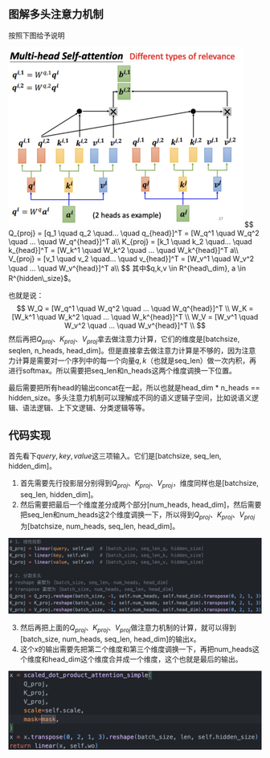 ## 图解多头注意力机制

按照下图给予说明

<img src="./img/MHA-1.jpg" style="zoom:50%;" />
$$
Q_{proj} = [q_1 \quad q_2 \quad...  \quad q_{head}]^T =  [W_q^1 \quad W_q^2 \quad ... \quad W_q^{head}]^T a\\
K_{proj} = [k_1 \quad k_2 \quad...  \quad k_{head}]^T = [W_k^1 \quad W_k^2 \quad ... \quad W_k^{head}]^T a\\
V_{proj} = [v_1 \quad v_2 \quad...  \quad v_{head}]^T = [W_v^1 \quad W_v^2 \quad ... \quad W_v^{head}]^T a\\
$$
其中$q,k,v \in R^{head\_dim}, a \in R^{hidden\_size}$。

也就是说：
$$
W_Q = [W_q^1 \quad W_q^2 \quad ... \quad W_q^{head}]^T \\
W_K = [W_k^1 \quad W_k^2 \quad ... \quad W_k^{head}]^T \\
W_V = [W_v^1 \quad W_v^2 \quad ... \quad W_v^{head}]^T \\
$$
然后再把$Q_{proj}、K_{proj}、V_{proj}$拿去做注意力计算，它们的维度是[batchsize, seqlen, n_heads, head_dim]。但是直接拿去做注意力计算是不够的，因为注意力计算是需要对一个序列中的每一个向量$q,k$（也就是seq_len）做一次内积，再进行softmax。所以需要把seq_len和n_heads这两个维度调换一下位置。

最后需要把所有head的输出concat在一起，所以也就是head_dim * n_heads == hidden_size。多头注意力机制可以理解成不同的语义逻辑子空间，比如说语义逻辑、语法逻辑、上下文逻辑、分类逻辑等等。



## 代码实现

首先看下$query, key, value$这三项输入。它们是[batchsize, seq_len, hidden_dim]。

1. 首先需要先行投影层分别得到$Q_{proj}、K_{proj}、V_{proj}$，维度同样也是[batchsize, seq_len, hidden_dim]。
2. 然后需要把最后一个维度差分成两个部分[num_heads, head_dim]，然后需要把seq_len和num_heads这2个维度调换一下，所以得到$Q_{proj}、K_{proj}、V_{proj}$ 为[batchsize, num_heads, seq_len, head_dim]。

![](./img/MHA-code-1.jpg)

3. 然后再把上面的$Q_{proj}、K_{proj}、V_{proj}$做注意力机制的计算，就可以得到[batch_size, num_heads, seq_len, head_dim]的输出$x$。
4. 这个$x$的输出需要先把第二个维度和第三个维度调换一下，再把num_heads这个维度和head_dim这个维度合并成一个维度，这个也就是最后的输出。

![](./img/MHA-code-2.jpg)

